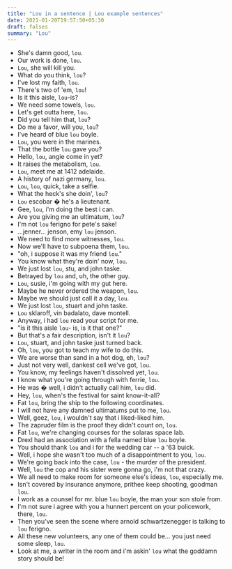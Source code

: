 ```yaml
---
title: "Lou in a sentence | Lou example sentences"
date: 2021-01-20T19:57:50+05:30
draft: falses
summary: "Lou"
---
```

- She's damn good, `lou`.
- Our work is done, `lou`.
- `Lou`, she will kill you.
- What do you think, `lou`?
- I've lost my faith, `lou`.
- There's two of 'em, `lou`!
- Is it this aisle, `lou`-is?
- We need some towels, `lou`.
- Let's get outta here, `lou`.
- Did you tell him that, `lou`?
- Do me a favor, will you, `lou`?
- I've heard of blue `lou` boyle.
- `Lou`, you were in the marines.
- That the bottle `lou` gave you?
- Hello, `lou`, angie come in yet?
- It raises the metabolism, `lou`.
- `Lou`, meet me at 1412 adelaide.
- A history of nazi germany, `lou`.
- `Lou`, `lou`, quick, take a selfie.
- What the heck's she doin', `lou`?
- `Lou` escobar � he's a lieutenant.
- Gee, `lou`, i'm doing the best i can.
- Are you giving me an ultimatum, `lou`?
- I'm not `lou` ferigno for pete's sake!
- ...jenner... jenson, emy `lou` jenson.
- We need to find more witnesses, `lou`.
- Now we'll have to subpoena them, `lou`.
- "oh, i suppose it was my friend `lou`."
- You know what they're doin' now, `lou`.
- We just lost `lou`, stu, and john taske.
- Betrayed by `lou` and, uh, the other guy.
- `Lou`, susie, i'm going with my gut here.
- Maybe he never ordered the weapon, `lou`.
- Maybe we should just call it a day, `lou`.
- We just lost `lou`, stuart and john taske.
- `Lou` sklaroff, vin badalato, dave montell.
- Anyway, i had `lou` read your script for me.
- "is it this aisle `lou`- is, is it that one?"
- But that's a fair description, isn't it `lou`?
- `Lou`, stuart, and john taske just turned back.
- Oh, `lou`, you got to teach my wife to do this.
- We are worse than sand in a hot dog, eh, `lou`?
- Just not very well, dankest cell we've got, `lou`.
- You know, my feelings haven't dissolved yet, `lou`.
- I know what you're going through with ferrie, `lou`.
- He was � well, i didn't actually call him, `lou` did.
- Hey, `lou`, when's the festival for saint know-it-all?
- Fat `lou`, bring the ship to the following coordinates.
- I will not have any damned ultimatums put to me, `lou`.
- Well, geez, `lou`, i wouldn't say that i liked-liked him.
- The zapruder film is the proof they didn't count on, `lou`.
- Fat `lou`, we're changing courses for the solaras space lab.
- Drexl had an association with a fella named blue `lou` boyle.
- You should thank `lou` and i for the wedding car -- a '63 buick.
- Well, i hope she wasn't too much of a disappointment to you, `lou`.
- We're going back into the case, `lou` - the murder of the president.
- Well, `lou` the cop and his sister were gonna go, i'm not that crazy.
- We all need to make room for someone else's ideas, `lou`, especially me.
- Isn't covered by insurance anymore, prithee keep shooting, goodman `lou`.
- I work as a counsel for mr. blue `lou` boyle, the man your son stole from.
- I'm not sure i agree with you a hunnert percent on your policework, there, `lou`.
- Then you've seen the scene where arnold schwartzenegger is talking to `lou` ferigno.
- All these new volunteers, any one of them could be... you just need some sleep, `lou`.
- Look at me, a writer in the room and i'm askin' `lou` what the goddamn story should be!
                 
